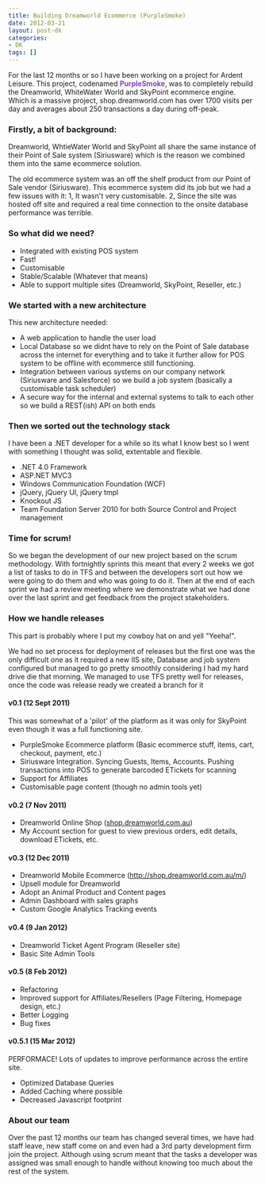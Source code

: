 ```yaml
---
title: Building Dreamworld Ecommerce (PurpleSmoke)
date: 2012-03-21
layout: post-dk
categories:
- DK
tags: []
---
```


<p>
	For the last 12 months or so I have been working on a project for Ardent Leisure.
	This project, codenamed <strong style="color:#843DC6;">PurpleSmoke</strong>, was to completely rebuild the Dreamworld, WhiteWater World and SkyPoint ecommerce engine.
	Which is a massive project, shop.dreamworld.com has over 1700 visits per day and averages about 250 transactions a day during off-peak.
</p>

<h3>Firstly, a bit of background:</h3>
<p>Dreamworld, WhtieWater World and SkyPoint all share the same instance of their Point of Sale system (Siriusware) which is the reason we combined them into the same ecommerce solution.</p>
<p>The old ecommerce system was an off the shelf product from our Point of Sale vendor (Siriusware). This ecommerce system did its job but we had a few issues with it: 1, It wasn't very customisable. 2, Since the site was hosted off site and required a real time connection to the onsite database performance was terrible.</p>

<h3>So what did we need?</h3>
<ul>
    <li>Integrated with existing POS system</li>
    <li>Fast!</li>
    <li>Customisable</li>
    <li>Stable/Scalable (Whatever that means)</li>
    <li>Able to support multiple sites (Dreamworld, SkyPoint, Reseller, etc.)</li>
</ul>

<h3>We started with a new architecture</h3>
<p>This new architecture needed:</p>
<ul>
	<li>A web application to handle the user load</li>
	<li>Local Database so we didnt have to rely on the Point of Sale database across the internet for everything and to take it further allow for POS system to be offline with ecommerce still functioning.</li>
	<li>Integration between various systems on our company network (Siriusware and Salesforce) so we build a job system (basically a customisable task scheduler)</li>
	<li>A secure way for the internal and external systems to talk to each other so we build a REST(ish) API on both ends</li>
</ul>


<h3>Then we sorted out the technology stack</h3>
<p>I have been a .NET developer for a while so its what I know best so I went with something I thought was solid, extentable and flexible.</p>
<ul>
	<li>.NET 4.0 Framework</li>
	<li>ASP.NET MVC3</li>
	<li>Windows Communication Foundation (WCF)</li>
	<li>jQuery, jQuery UI, jQuery tmpl</li>
	<li>Knockout JS</li>
	<li>Team Foundation Server 2010 for both Source Control and Project management</li>
</ul>

<h3>Time for scrum!</h3>
<p>
	So we began the development of our new project based on the scrum methodology.
	With fortnightly sprints this meant that every 2 weeks we got a list of tasks to do in TFS and between the developers sort out how we were going to do them and who was going to do it.
	Then at the end of each sprint we had a review meeting where we demonstrate what we had done over the last sprint and get feedback from the project stakeholders.
</p>


<h3>How we handle releases</h3>
<p>This part is probably where I put my cowboy hat on and yell "Yeeha!".</p>
<p>
	We had no set process for deployment of releases but the first one was the only difficult one as it required a new IIS site, Database and job system configured but managed to go pretty smoothly considering I had my hard drive die that morning.
	We managed to use TFS pretty well for releases, once the code was release ready we created a branch for it
</p>


<h4>v0.1 (12 Sept 2011)</h4>
<p>This was somewhat of a 'pilot' of the platform as it was only for SkyPoint even though it was a full functioning site.</p>
<ul>
	<li>PurpleSmoke Ecommerce platform (Basic ecommerce stuff, items, cart, checkout, payment, etc.)</li>
	<li>Siriusware Integration. Syncing Guests, Items, Accounts. Pushing transactions into POS to generate barcoded ETickets for scanning</li>
	<li>Support for Affiliates</li>
	<li>Customisable page content (though no admin tools yet)</li>
</ul>

<h4>v0.2 (7 Nov 2011)</h4>
<ul>
	<li>Dreamworld Online Shop (<a href="https://shop.dreamworld.com.au">shop.dreamworld.com.au</a>)</li>
	<li>My Account section for guest to view previous orders, edit details, download ETickets, etc.</li>
</ul>

<h4>v0.3 (12 Dec 2011)</h4>
<ul>
	<li>Dreamworld Mobile Ecommerce (<a href="http://shop.dreamworld.com.au/m/">http://shop.dreamworld.com.au/m/</a>)</li>
	<li>Upsell module for Dreamworld</li>
	<li>Adopt an Animal Product and Content pages</li>
	<li>Admin Dashboard with sales graphs</li>
	<li>Custom Google Analytics Tracking events</li>
</ul>

<h4>v0.4 (9 Jan 2012)</h4>
<ul>
	<li>Dreamworld Ticket Agent Program (Reseller site)</li>
	<li>Basic Site Admin Tools</li>
</ul>

<h4>v0.5 (8 Feb 2012)</h4>
<ul>
	<li>Refactoring</li>
	<li>Improved support for Affiliates/Resellers (Page Filtering, Homepage design, etc.)</li>
	<li>Better Logging</li>
	<li>Bug fixes</li>
</ul>

<h4>v0.5.1 (15 Mar 2012)</h4>
<p>PERFORMACE! Lots of updates to improve performance across the entire site.</p>
<ul>
	<li>Optimized Database Queries</li>
	<li>Added Caching where possible</li>
	<li>Decreased Javascript footprint</li>
</ul>

<h3>About our team</h3>
<p>
	Over the past 12 months our team has changed several times, we have had staff leave, new staff come on and even had a 3rd party development firm join the project.
	Although using scrum meant that the tasks a developer was assigned was small enough to handle without knowing too much about the rest of the system.
</p>


